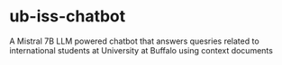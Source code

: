 # ub-iss-chatbot
A Mistral 7B LLM powered chatbot that answers quesries related to international students at University at Buffalo using context documents

